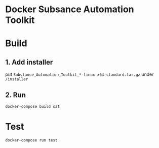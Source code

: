 # Docker Subsance Automation Toolkit

# Build
## 1. Add installer  
put `Substance_Automation_Toolkit_*-linux-x64-standard.tar.gz` under `/installer`  
## 2. Run
```shell
docker-compose build sat
```

# Test
```shell
docker-compose run test
```